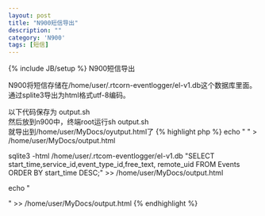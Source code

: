 ```yaml
---
layout: post
title: "N900短信导出"
description: ""
category: 'N900'
tags: [短信]
---
```

{% include JB/setup %}
N900短信导出

N900将短信存储在/home/user/.rtcorn-eventlogger/el-v1.db这个数据库里面。通过splite3导出为html格式utf-8编码。

以下代码保存为 output.sh   
然后放到n900中，终端root运行sh output.sh  
就导出到/home/user/MyDocs/oyutput.html了
{% highlight php %}
echo "
" > /home/user/MyDocs/output.html

sqlite3 -html /home/user/.rtcom-eventlogger/el-v1.db "SELECT start_time,service_id,event_type_id,free_text, remote_uid FROM Events ORDER BY start_time DESC;" >> /home/user/MyDocs/output.html

echo "

" >> /home/user/MyDocs/output.html
{% endhighlight %}
